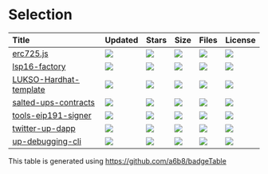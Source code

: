 # Selection

| Title | Updated | Stars | Size | Files | License |
| :-- | :-- | :-- | :-- | :-- | :-- |
| [erc725.js](https://github.com/ERC725Alliance/erc725.js) | <a href="https://api.github.com/repos/ERC725Alliance/erc725.js"><img src="https://img.shields.io/github/last-commit/ERC725Alliance/erc725.js?color=0E1116&logo=F3A966&logoColor=F3A966&style=flat&label="></a> | <a href="https://github.com/ERC725Alliance/erc725.js/stargazers"><img src="https://img.shields.io/github/stars/ERC725Alliance/erc725.js?color=0E1116&logo=F3A966&logoColor=F3A966&style=flat&label="></a> | <a href="https://github.com/ERC725Alliance/erc725.js"><img src="https://img.shields.io/github/repo-size/ERC725Alliance/erc725.js?color=0E1116&logo=F3A966&logoColor=F3A966&style=flat&label="></a> | <a href="https://github.com/ERC725Alliance/erc725.js"><img src="https://img.shields.io/github/directory-file-count/ERC725Alliance/erc725.js?color=0E1116&logo=F3A966&logoColor=F3A966&style=flat&label="></a> | <a href="https://github.com/ERC725Alliance/erc725.js/blob/main/LICENSE"><img src="https://img.shields.io/github/license/ERC725Alliance/erc725.js?color=0E1116&logo=F3A966&logoColor=F3A966&style=flat&label="></a> |
| [lsp16-factory](https://github.com/skimaharvey/lsp16-factory) | <a href="https://api.github.com/repos/skimaharvey/lsp16-factory"><img src="https://img.shields.io/github/last-commit/skimaharvey/lsp16-factory?color=0E1116&logo=F3A966&logoColor=F3A966&style=flat&label="></a> | <a href="https://github.com/skimaharvey/lsp16-factory/stargazers"><img src="https://img.shields.io/github/stars/skimaharvey/lsp16-factory?color=0E1116&logo=F3A966&logoColor=F3A966&style=flat&label="></a> | <a href="https://github.com/skimaharvey/lsp16-factory"><img src="https://img.shields.io/github/repo-size/skimaharvey/lsp16-factory?color=0E1116&logo=F3A966&logoColor=F3A966&style=flat&label="></a> | <a href="https://github.com/skimaharvey/lsp16-factory"><img src="https://img.shields.io/github/directory-file-count/skimaharvey/lsp16-factory?color=0E1116&logo=F3A966&logoColor=F3A966&style=flat&label="></a> | <a href="https://github.com/skimaharvey/lsp16-factory/blob/main/LICENSE"><img src="https://img.shields.io/github/license/skimaharvey/lsp16-factory?color=0E1116&logo=F3A966&logoColor=F3A966&style=flat&label="></a> |
| [LUKSO-Hardhat-template](https://github.com/CJ42/LUKSO-Hardhat-template) | <a href="https://api.github.com/repos/CJ42/LUKSO-Hardhat-template"><img src="https://img.shields.io/github/last-commit/CJ42/LUKSO-Hardhat-template?color=0E1116&logo=F3A966&logoColor=F3A966&style=flat&label="></a> | <a href="https://github.com/CJ42/LUKSO-Hardhat-template/stargazers"><img src="https://img.shields.io/github/stars/CJ42/LUKSO-Hardhat-template?color=0E1116&logo=F3A966&logoColor=F3A966&style=flat&label="></a> | <a href="https://github.com/CJ42/LUKSO-Hardhat-template"><img src="https://img.shields.io/github/repo-size/CJ42/LUKSO-Hardhat-template?color=0E1116&logo=F3A966&logoColor=F3A966&style=flat&label="></a> | <a href="https://github.com/CJ42/LUKSO-Hardhat-template"><img src="https://img.shields.io/github/directory-file-count/CJ42/LUKSO-Hardhat-template?color=0E1116&logo=F3A966&logoColor=F3A966&style=flat&label="></a> | <a href="https://github.com/CJ42/LUKSO-Hardhat-template/blob/main/LICENSE"><img src="https://img.shields.io/github/license/CJ42/LUKSO-Hardhat-template?color=0E1116&logo=F3A966&logoColor=F3A966&style=flat&label="></a> |
| [salted-ups-contracts](https://github.com/b00ste/salted-ups-contracts) | <a href="https://api.github.com/repos/b00ste/salted-ups-contracts"><img src="https://img.shields.io/github/last-commit/b00ste/salted-ups-contracts?color=0E1116&logo=F3A966&logoColor=F3A966&style=flat&label="></a> | <a href="https://github.com/b00ste/salted-ups-contracts/stargazers"><img src="https://img.shields.io/github/stars/b00ste/salted-ups-contracts?color=0E1116&logo=F3A966&logoColor=F3A966&style=flat&label="></a> | <a href="https://github.com/b00ste/salted-ups-contracts"><img src="https://img.shields.io/github/repo-size/b00ste/salted-ups-contracts?color=0E1116&logo=F3A966&logoColor=F3A966&style=flat&label="></a> | <a href="https://github.com/b00ste/salted-ups-contracts"><img src="https://img.shields.io/github/directory-file-count/b00ste/salted-ups-contracts?color=0E1116&logo=F3A966&logoColor=F3A966&style=flat&label="></a> | <a href="https://github.com/b00ste/salted-ups-contracts/blob/main/LICENSE"><img src="https://img.shields.io/github/license/b00ste/salted-ups-contracts?color=0E1116&logo=F3A966&logoColor=F3A966&style=flat&label="></a> |
| [tools-eip191-signer](https://github.com/lukso-network/tools-eip191-signer) | <a href="https://api.github.com/repos/lukso-network/tools-eip191-signer"><img src="https://img.shields.io/github/last-commit/lukso-network/tools-eip191-signer?color=0E1116&logo=F3A966&logoColor=F3A966&style=flat&label="></a> | <a href="https://github.com/lukso-network/tools-eip191-signer/stargazers"><img src="https://img.shields.io/github/stars/lukso-network/tools-eip191-signer?color=0E1116&logo=F3A966&logoColor=F3A966&style=flat&label="></a> | <a href="https://github.com/lukso-network/tools-eip191-signer"><img src="https://img.shields.io/github/repo-size/lukso-network/tools-eip191-signer?color=0E1116&logo=F3A966&logoColor=F3A966&style=flat&label="></a> | <a href="https://github.com/lukso-network/tools-eip191-signer"><img src="https://img.shields.io/github/directory-file-count/lukso-network/tools-eip191-signer?color=0E1116&logo=F3A966&logoColor=F3A966&style=flat&label="></a> | <a href="https://github.com/lukso-network/tools-eip191-signer/blob/main/LICENSE"><img src="https://img.shields.io/github/license/lukso-network/tools-eip191-signer?color=0E1116&logo=F3A966&logoColor=F3A966&style=flat&label="></a> |
| [twitter-up-dapp](https://github.com/CJ42/twitter-up-dapp) | <a href="https://api.github.com/repos/CJ42/twitter-up-dapp"><img src="https://img.shields.io/github/last-commit/CJ42/twitter-up-dapp?color=0E1116&logo=F3A966&logoColor=F3A966&style=flat&label="></a> | <a href="https://github.com/CJ42/twitter-up-dapp/stargazers"><img src="https://img.shields.io/github/stars/CJ42/twitter-up-dapp?color=0E1116&logo=F3A966&logoColor=F3A966&style=flat&label="></a> | <a href="https://github.com/CJ42/twitter-up-dapp"><img src="https://img.shields.io/github/repo-size/CJ42/twitter-up-dapp?color=0E1116&logo=F3A966&logoColor=F3A966&style=flat&label="></a> | <a href="https://github.com/CJ42/twitter-up-dapp"><img src="https://img.shields.io/github/directory-file-count/CJ42/twitter-up-dapp?color=0E1116&logo=F3A966&logoColor=F3A966&style=flat&label="></a> | <a href="https://github.com/CJ42/twitter-up-dapp/blob/main/LICENSE"><img src="https://img.shields.io/github/license/CJ42/twitter-up-dapp?color=0E1116&logo=F3A966&logoColor=F3A966&style=flat&label="></a> |
| [up-debugging-cli](https://github.com/b00ste/up-debugging-cli) | <a href="https://api.github.com/repos/b00ste/up-debugging-cli"><img src="https://img.shields.io/github/last-commit/b00ste/up-debugging-cli?color=0E1116&logo=F3A966&logoColor=F3A966&style=flat&label="></a> | <a href="https://github.com/b00ste/up-debugging-cli/stargazers"><img src="https://img.shields.io/github/stars/b00ste/up-debugging-cli?color=0E1116&logo=F3A966&logoColor=F3A966&style=flat&label="></a> | <a href="https://github.com/b00ste/up-debugging-cli"><img src="https://img.shields.io/github/repo-size/b00ste/up-debugging-cli?color=0E1116&logo=F3A966&logoColor=F3A966&style=flat&label="></a> | <a href="https://github.com/b00ste/up-debugging-cli"><img src="https://img.shields.io/github/directory-file-count/b00ste/up-debugging-cli?color=0E1116&logo=F3A966&logoColor=F3A966&style=flat&label="></a> | <a href="https://github.com/b00ste/up-debugging-cli/blob/main/LICENSE"><img src="https://img.shields.io/github/license/b00ste/up-debugging-cli?color=0E1116&logo=F3A966&logoColor=F3A966&style=flat&label="></a> |

This table is generated using https://github.com/a6b8/badgeTable